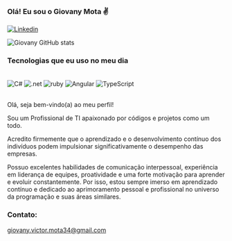 ### Olá! Eu sou o Giovany Mota ✌️

[![Linkedin](https://img.shields.io/badge/LinkedIn-0077B5?style=for-the-badge&logo=linkedin&logoColor=white)](https://www.linkedin.com/in/giovany-victor-mota-394542252/)

![Giovany GitHub stats](https://github-readme-stats.vercel.app/api?username=GiovanyVMota&show_icons=true&theme=onedark)

### Tecnologias que eu uso no meu dia
<div style = "display: inline_block"><br/>
    <img align = "center" alt = "C#" src= https://img.shields.io/badge/C%23-239120?style=for-the-badge&logo=c-sharp&logoColor=white>
    <img align = "center" alt = ".net" src= https://img.shields.io/badge/.NET-5C2D91?style=for-the-badge&logo=.net&logoColor=white>
    <img align = "center" alt = "ruby" src = https://img.shields.io/badge/Ruby-CC342D?style=for-the-badge&logo=ruby&logoColor=white>
    <img align = "center" alt = "Angular" src =https://img.shields.io/badge/Angular-DD0031?style=for-the-badge&logo=angular&logoColor=white>
    <img align = "center" alt = "TypeScript" src =https://img.shields.io/badge/TypeScript-007ACC?style=for-the-badge&logo=typescript&logoColor=white>
</div><br/>

Olá, seja bem-vindo(a) ao meu perfil!

Sou um Profissional de TI apaixonado por códigos e projetos como um todo. 

Acredito firmemente que o aprendizado e o desenvolvimento contínuo dos indivíduos podem impulsionar significativamente o desempenho das empresas.

Possuo excelentes habilidades de comunicação interpessoal, experiência em liderança de equipes, proatividade e uma forte motivação para aprender e evoluir constantemente. Por isso, estou sempre imerso em aprendizado contínuo e dedicado ao aprimoramento pessoal e profissional no universo da programação e suas áreas similares.

### Contato:

giovany.victor.mota34@gmail.com

